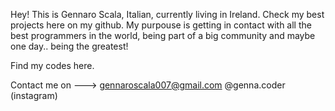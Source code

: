 Hey! This is Gennaro Scala, Italian, currently living in Ireland. Check my best projects here on my github.
My purpouse is getting in contact with all the best programmers in the world, being part of a big community and maybe one day.. being the greatest! 

Find my codes here.


Contact me on ---> gennaroscala007@gmail.com
                   @genna.coder (instagram)
